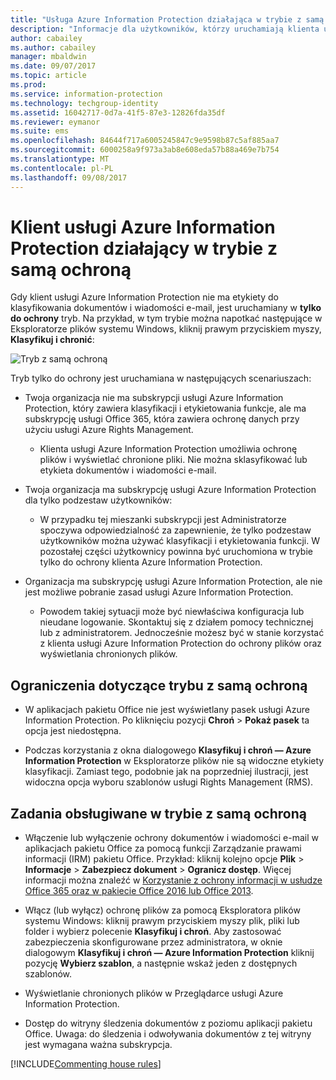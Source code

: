```yaml
---
title: "Usługa Azure Information Protection działająca w trybie z samą ochroną"
description: "Informacje dla użytkowników, którzy uruchamiają klienta usługi Azure Information Protection w trybie z samą ochroną."
author: cabailey
ms.author: cabailey
manager: mbaldwin
ms.date: 09/07/2017
ms.topic: article
ms.prod: 
ms.service: information-protection
ms.technology: techgroup-identity
ms.assetid: 16042717-0d7a-41f5-87e3-12826fda35df
ms.reviewer: eymanor
ms.suite: ems
ms.openlocfilehash: 84644f717a6005245847c9e9598b87c5af885aa7
ms.sourcegitcommit: 6000258a9f973a3ab8e608eda57b88a469e7b754
ms.translationtype: MT
ms.contentlocale: pl-PL
ms.lasthandoff: 09/08/2017
---
```

# <a name="protection-only-mode-for-the-azure-information-protection-client"></a>Klient usługi Azure Information Protection działający w trybie z samą ochroną

Gdy klient usługi Azure Information Protection nie ma etykiety do klasyfikowania dokumentów i wiadomości e-mail, jest uruchamiany w **tylko do ochrony** tryb. Na przykład, w tym trybie można napotkać następujące w Eksploratorze plików systemu Windows, kliknij prawym przyciskiem myszy, **Klasyfikuj i chronić**:

![Tryb z samą ochroną](../media/protection-only-mode.png)

Tryb tylko do ochrony jest uruchamiana w następujących scenariuszach:

- Twoja organizacja nie ma subskrypcji usługi Azure Information Protection, który zawiera klasyfikacji i etykietowania funkcje, ale ma subskrypcję usługi Office 365, która zawiera ochronę danych przy użyciu usługi Azure Rights Management. 
    
    - Klienta usługi Azure Information Protection umożliwia ochronę plików i wyświetlać chronione pliki. Nie można sklasyfikować lub etykieta dokumentów i wiadomości e-mail.

- Twoja organizacja ma subskrypcję usługi Azure Information Protection dla tylko podzestaw użytkowników:
    
    - W przypadku tej mieszanki subskrypcji jest Administratorze spoczywa odpowiedzialność za zapewnienie, że tylko podzestaw użytkowników można używać klasyfikacji i etykietowania funkcji. W pozostałej części użytkownicy powinna być uruchomiona w trybie tylko do ochrony klienta Azure Information Protection. 

- Organizacja ma subskrypcję usługi Azure Information Protection, ale nie jest możliwe pobranie zasad usługi Azure Information Protection. 
    
    - Powodem takiej sytuacji może być niewłaściwa konfiguracja lub nieudane logowanie. Skontaktuj się z działem pomocy technicznej lub z administratorem. Jednocześnie możesz być w stanie korzystać z klienta usługi Azure Information Protection do ochrony plików oraz wyświetlania chronionych plików.

## <a name="limitations-for-protection-only-mode"></a>Ograniczenia dotyczące trybu z samą ochroną

- W aplikacjach pakietu Office nie jest wyświetlany pasek usługi Azure Information Protection. Po kliknięciu pozycji **Chroń** > **Pokaż pasek** ta opcja jest niedostępna.

- Podczas korzystania z okna dialogowego **Klasyfikuj i chroń — Azure Information Protection** w Eksploratorze plików nie są widoczne etykiety klasyfikacji. Zamiast tego, podobnie jak na poprzedniej ilustracji, jest widoczna opcja wyboru szablonów usługi Rights Management (RMS). 

## <a name="supported-tasks-for-protection-only-mode"></a>Zadania obsługiwane w trybie z samą ochroną

- Włączenie lub wyłączenie ochrony dokumentów i wiadomości e-mail w aplikacjach pakietu Office za pomocą funkcji Zarządzanie prawami informacji (IRM) pakietu Office. Przykład: kliknij kolejno opcje **Plik** > **Informacje** > **Zabezpiecz dokument** > **Ogranicz dostęp**. Więcej informacji można znaleźć w [Korzystanie z ochrony informacji w usłudze Office 365 oraz w pakiecie Office 2016 lub Office 2013](../deploy-use/help-users.md).

- Włącz (lub wyłącz) ochronę plików za pomocą Eksploratora plików systemu Windows: kliknij prawym przyciskiem myszy plik, pliki lub folder i wybierz polecenie **Klasyfikuj i chroń**. Aby zastosować zabezpieczenia skonfigurowane przez administratora, w oknie dialogowym **Klasyfikuj i chroń — Azure Information Protection** kliknij pozycję **Wybierz szablon**, a następnie wskaż jeden z dostępnych szablonów.

- Wyświetlanie chronionych plików w Przeglądarce usługi Azure Information Protection.

- Dostęp do witryny śledzenia dokumentów z poziomu aplikacji pakietu Office. Uwaga: do śledzenia i odwoływania dokumentów z tej witryny jest wymagana ważna subskrypcja.

[!INCLUDE[Commenting house rules](../includes/houserules.md)]  
